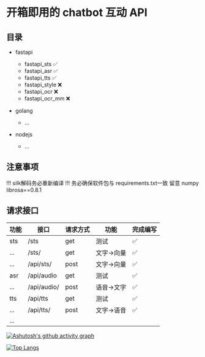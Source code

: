 # 开箱即用的 chatbot 互动 API

## 目录

- fastapi
  - fastapi_sts ✅
  - fastapi_asr ✅
  - fastapi_tts ✅
  - fastapi_style ❌
  - fastapi_ocr   ❌
  - fastapi_ocr_mm ❌


- golang
  - ...
- nodejs
  - ...

## 注意事项

!!! silk解码务必重新编译
!!! 务必确保软件包与 requirements.txt一致 留意 numpy librosa==0.8.1 

## 请求接口

|  功能   | 接口  | 请求方式 | 功能 | 完成编写 |
|  ----  | ----  | ----  | ----  |----|
| sts  | /sts | get |测试| ✅|
| ...  | /sts/ |get|文字->向量|✅|
| ...  | /api/sts/ |post|文字->向量|✅|
| asr  | /api/audio |get|测试|✅|
| ... | /api/audio/ |post |语音->文字|✅|
| tts  | /api/tts |get|测试|✅|
| ... | /api/tts/ |post |文字->语音|✅|
| ... | 

[![Ashutosh's github activity graph](https://activity-graph.herokuapp.com/graph?username=tianrking&theme=github)](https://github.com/ashutosh00710/github-readme-activity-graph)

[![Top Langs](https://github-readme-stats.vercel.app/api/top-langs/?username=tianrking&layout=compact)](https://github.com/anuraghazra/github-readme-stats)
